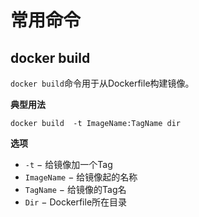 # 常用命令

## docker build

`docker build`命令用于从Dockerfile构建镜像。

**典型用法**

```shell
docker build  -t ImageName:TagName dir
```

**选项**

- `-t` − 给镜像加一个Tag
- `ImageName` − 给镜像起的名称
- `TagName` − 给镜像的Tag名
- `Dir` − Dockerfile所在目录